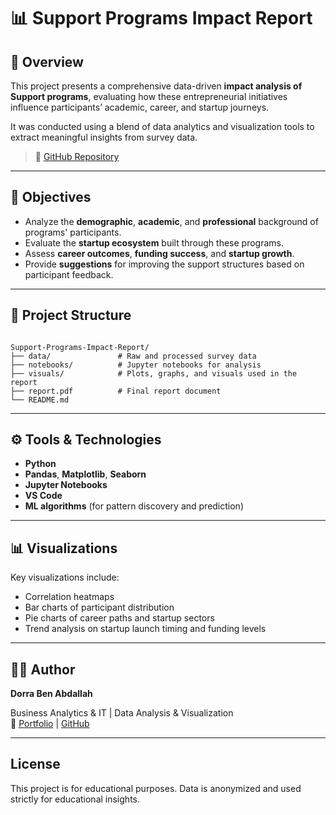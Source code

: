 # 📊 Support Programs Impact Report

## 📌 Overview

This project presents a comprehensive data-driven **impact analysis of Support programs**, evaluating how these entrepreneurial initiatives influence participants’ academic, career, and startup journeys.

It was conducted using a blend of data analytics and visualization tools to extract meaningful insights from survey data.

> 🔗 [GitHub Repository](https://github.com/Celiandorra/Support-Programs-Impact-Report)

---

## 🎯 Objectives

- Analyze the **demographic**, **academic**, and **professional** background of programs' participants.
- Evaluate the **startup ecosystem** built through these programs.
- Assess **career outcomes**, **funding success**, and **startup growth**.
- Provide **suggestions** for improving the support structures based on participant feedback.

---

## 📂 Project Structure

```

Support-Programs-Impact-Report/
├── data/               # Raw and processed survey data
├── notebooks/          # Jupyter notebooks for analysis
├── visuals/            # Plots, graphs, and visuals used in the report
├── report.pdf          # Final report document
└── README.md

```

---

## ⚙️ Tools & Technologies

- **Python**
- **Pandas**, **Matplotlib**, **Seaborn**
- **Jupyter Notebooks**
- **VS Code**
- **ML algorithms** (for pattern discovery and prediction)

---

## 📊 Visualizations

Key visualizations include:
- Correlation heatmaps
- Bar charts of participant distribution
- Pie charts of career paths and startup sectors
- Trend analysis on startup launch timing and funding levels

---

## 👩‍💻 Author

**Dorra Ben Abdallah**  

Business Analytics & IT | Data Analysis & Visualization  
🔗 [Portfolio](https://dorraba.tn) | [GitHub](https://github.com/Celiandorra)

---

## License

This project is for educational purposes. Data is anonymized and used strictly for educational insights.
```
